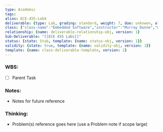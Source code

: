 ```yaml
---
type: Academic
tags: 
alias: ECE-455-Lab4
deliverable: {type: Lab, grading: standard, weight: 7, due: unknwon, alias: ECE-455-L4, template: {name: deliverable-obj, version: 1}}
class: {"class-name":"Embedded Software","instructor":"Murray Dunne","medium":"In Person","start-date":"2023-05-08","university":"University of Waterloo","class-alias":"ECE-455","template":{"name":"class-uni-obj","version":1}}
relationship: {name: deliverable-relationship-obj, version: 1}
Sub-Deliverable: "[[ECE 455 Labs]]"
status: {state: Stub, template: {name: status-obj, version: 1}}
validity: {state: true, template: {name: validity-obj, version: 1}}
template: {name: class-deliverable-template, version: 1}
---
```


### WBS: 

- [ ] Parent Task

### Notes:

- Notes for future reference

### Thinking:

- Problem(s) reference goes here (use a Problem note if scope large)